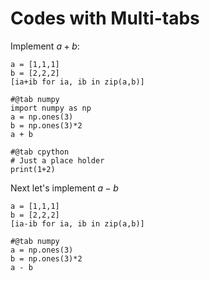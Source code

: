 # Codes with Multi-tabs 

Implement $a+b$:

```{.python .input  n=4}
a = [1,1,1]
b = [2,2,2]
[ia+ib for ia, ib in zip(a,b)]
```

```{.python .input  n=4}
#@tab numpy
import numpy as np
a = np.ones(3)
b = np.ones(3)*2
a + b
```

```{.python .input  n=4}
#@tab cpython
# Just a place holder
print(1+2)
```

Next let's implement $a - b$

```{.python .input  n=4}
a = [1,1,1]
b = [2,2,2]
[ia-ib for ia, ib in zip(a,b)]
```

```{.python .input  n=4}
#@tab numpy
a = np.ones(3)
b = np.ones(3)*2
a - b
```

